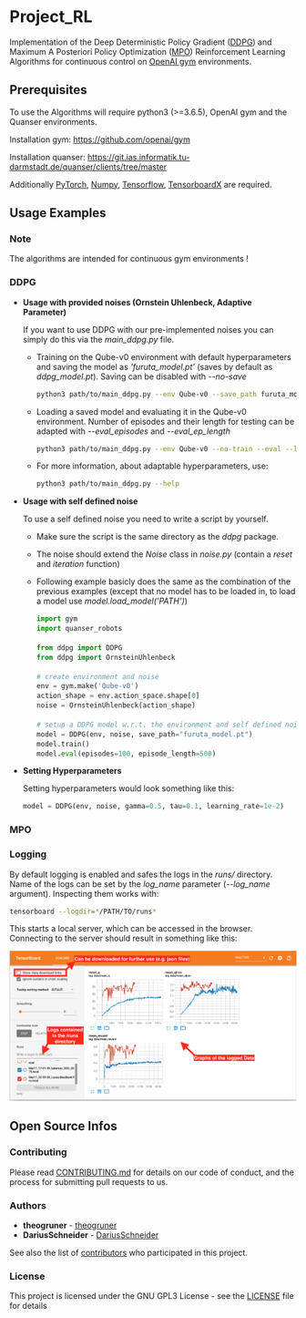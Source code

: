 # Project_RL
Implementation of the Deep Deterministic Policy Gradient ([DDPG](https://arxiv.org/abs/1509.02971)) and Maximum A Posteriori
Policy Optimization ([MPO](https://arxiv.org/abs/1806.06920)) Reinforcement Learning Algorithms for continuous 
control on [OpenAI gym](https://github.com/openai/gym) environments.

## Prerequisites
To use the Algorithms will require python3 (>=3.6.5), OpenAI gym and the 
Quanser environments.

Installation gym: https://github.com/openai/gym

Installation quanser: https://git.ias.informatik.tu-darmstadt.de/quanser/clients/tree/master

Additionally [PyTorch](https://pytorch.org), [Numpy](https://www.scipy.org/scipylib/download.html), 
[Tensorflow](https://www.tensorflow.org/install), 
[TensorboardX](https://tensorboardx.readthedocs.io/en/latest/index.html) are required.

## Usage Examples
### Note
The algorithms are intended for continuous gym environments !
### DDPG
 * **Usage with provided noises (Ornstein Uhlenbeck, Adaptive Parameter)**

    If you want to use DDPG with our pre-implemented noises
    you can simply do this via the _main_ddpg.py_ file.
        
    * Training on the Qube-v0 environment with default hyperparameters and 
    saving the model as _'furuta_model.pt'_ (saves by default as _ddpg_model.pt_).
    Saving can be disabled with _--no-save_
        
        ```bash
        python3 path/to/main_ddpg.py --env Qube-v0 --save_path furuta_model.pt
        ```
    
    * Loading a saved model and evaluating it in the Qube-v0 environment.
     Number of episodes and their length for testing can be adapted with _--eval_episodes_
     and _--eval_ep_length_
    
        ```bash
        python3 path/to/main_ddpg.py --env Qube-v0 --no-train --eval --load furuta_model.pt
        ```

    * For more information, about adaptable hyperparameters, use:
    
        ```bash
        python3 path/to/main_ddpg.py --help
        ```
    
 * **Usage with self defined noise**
 
   To use a self defined noise you need to write a script by yourself.
   
   * Make sure the script is the same directory as the _ddpg_ package.
   * The noise should extend the _Noise_ class in _noise.py_ (contain a _reset_ and _iteration_ function) 
   * Following example basicly does the same as the combination of the previous examples 
   (except that no model has to be loaded in, to load a model use _model.load_model('PATH')_) 
   
        ```python
        import gym    
        import quanser_robots
    
        from ddpg import DDPG
        from ddpg import OrnsteinUhlenbeck
     
        # create environment and noise
        env = gym.make('Qube-v0')
        action_shape = env.action_space.shape[0] 
        noise = OrnsteinUhlenbeck(action_shape)
        
        # setup a DDPG model w.r.t. the environment and self defined noise
        model = DDPG(env, noise, save_path="furuta_model.pt")
        model.train()
        model.eval(episodes=100, episode_length=500)     
        ``` 
 * **Setting Hyperparameters**
 
    Setting hyperparameters would look something like this:
    
   ```python
   model = DDPG(env, noise, gamma=0.5, tau=0.1, learning_rate=1e-2)
   ```
### MPO
### Logging
By default logging is enabled and safes the logs in the _runs/_ directory.
Name of the logs can be set by the *log_name* parameter (*--log_name* argument).
Inspecting them works with:

```bash
tensorboard --logdir=*/PATH/TO/runs*
```
This starts a local server, which can be accessed in the browser.
Connecting to the server should result in something like this:

![tensorboar](data/tensorboard.png)

## Open Source Infos
### Contributing
Please read [CONTRIBUTING.md](https://gist.github.com/PurpleBooth/b24679402957c63ec426) for details on our code of conduct, and the process for submitting pull requests to us.

### Authors
* **theogruner**      - [theogruner](https://github.com/theogruner)
* **DariusSchneider** - [DariusSchneider](https://github.com/DariusSchneider)

See also the list of [contributors](https://github.com/theogruner/Project_RL/contributors) who participated in this project.

### License
This project is licensed under the GNU GPL3 License - see the [LICENSE](LICENSE) file for details
